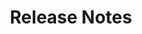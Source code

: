 ---
title: Release Notes
description: Turing ES Change Log.
docurl: /docs/turing/0.3.8/release-notes/
product: turing
---